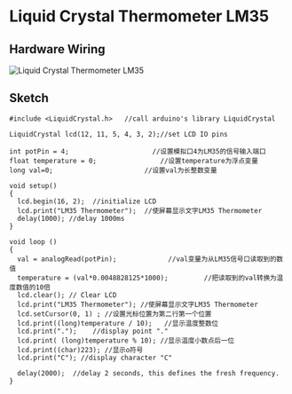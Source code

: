 # Liquid Crystal Thermometer LM35

## Hardware Wiring
![Liquid Crystal Thermometer LM35](../Examples/geek-workshop/studynotes/09_liquidcrystalthermometerLM35.jpg)

## Sketch
```
#include <LiquidCrystal.h>   //call arduino's library LiquidCrystal

LiquidCrystal lcd(12, 11, 5, 4, 3, 2);//set LCD IO pins

int potPin = 4;                     //设置模拟口4为LM35的信号输入端口
float temperature = 0;                //设置temperature为浮点变量
long val=0;                       //设置val为长整数变量

void setup()
{
  lcd.begin(16, 2);  //initialize LCD
  lcd.print("LM35 Thermometer");  //使屏幕显示文字LM35 Thermometer
  delay(1000); //delay 1000ms
}

void loop ()                     
{
  val = analogRead(potPin);             //val变量为从LM35信号口读取到的数值
  temperature = (val*0.0048828125*1000);         //把读取到的val转换为温度数值的10倍
  lcd.clear(); // Clear LCD
  lcd.print("LM35 Thermometer"); //使屏幕显示文字LM35 Thermometer
  lcd.setCursor(0, 1) ; //设置光标位置为第二行第一个位置
  lcd.print((long)temperature / 10);   //显示温度整数位
  lcd.print(".");    //display point "."
  lcd.print( (long)temperature % 10); //显示温度小数点后一位
  lcd.print((char)223); //显示o符号
  lcd.print("C"); //display character "C"
  
  delay(2000);  //delay 2 seconds, this defines the fresh frequency.
}
```